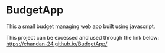 # BudgetApp

This a small budget managing web app built using javascript.

This project can be excessed and used through the link below:
https://chandan-24.github.io/BudgetApp/
